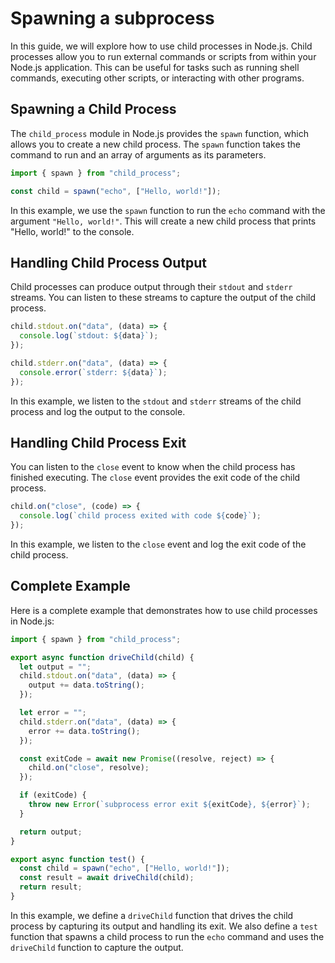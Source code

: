 # Spawning a subprocess

In this guide, we will explore how to use child processes in Node.js. Child processes allow you to run external commands or scripts from within your Node.js application. This can be useful for tasks such as running shell commands, executing other scripts, or interacting with other programs.

## Spawning a Child Process

The `child_process` module in Node.js provides the `spawn` function, which allows you to create a new child process. The `spawn` function takes the command to run and an array of arguments as its parameters.

```js
import { spawn } from "child_process";

const child = spawn("echo", ["Hello, world!"]);
```

In this example, we use the `spawn` function to run the `echo` command with the argument `"Hello, world!"`. This will create a new child process that prints "Hello, world!" to the console.

## Handling Child Process Output

Child processes can produce output through their `stdout` and `stderr` streams. You can listen to these streams to capture the output of the child process.

```js
child.stdout.on("data", (data) => {
  console.log(`stdout: ${data}`);
});

child.stderr.on("data", (data) => {
  console.error(`stderr: ${data}`);
});
```

In this example, we listen to the `stdout` and `stderr` streams of the child process and log the output to the console.

## Handling Child Process Exit

You can listen to the `close` event to know when the child process has finished executing. The `close` event provides the exit code of the child process.

```js
child.on("close", (code) => {
  console.log(`child process exited with code ${code}`);
});
```

In this example, we listen to the `close` event and log the exit code of the child process.

## Complete Example

Here is a complete example that demonstrates how to use child processes in Node.js:

```js
import { spawn } from "child_process";

export async function driveChild(child) {
  let output = "";
  child.stdout.on("data", (data) => {
    output += data.toString();
  });

  let error = "";
  child.stderr.on("data", (data) => {
    error += data.toString();
  });

  const exitCode = await new Promise((resolve, reject) => {
    child.on("close", resolve);
  });

  if (exitCode) {
    throw new Error(`subprocess error exit ${exitCode}, ${error}`);
  }

  return output;
}

export async function test() {
  const child = spawn("echo", ["Hello, world!"]);
  const result = await driveChild(child);
  return result;
}
```

In this example, we define a `driveChild` function that drives the child process by capturing its output and handling its exit. We also define a `test` function that spawns a child process to run the `echo` command and uses the `driveChild` function to capture the output.
